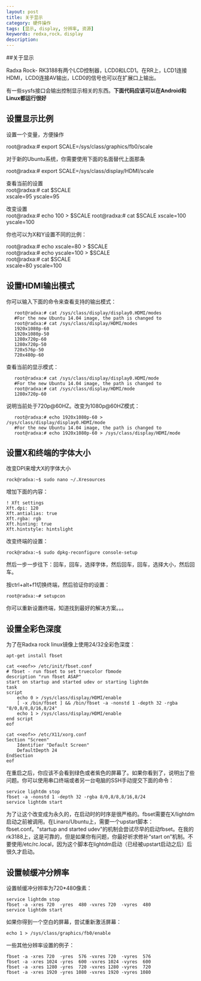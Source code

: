 ```yaml
---
layout: post
title: 关于显示
category: 硬件操作
tags: [显示, display, 分辨率, 资源]
keywords: redxa,rock，display
description: 
---
```


##关于显示

Radxa Rock- RK3188有两个LCD控制器，LCD0和LCD1。在RR上，LCD1连接HDMI，LCD0连接AV输出，LCD0的信号也可以在扩展口上输出。

有一些sysfs接口会输出控制显示相关的东西。**下面代码应该可以在Android和Linux都运行很好**

## 设置显示比例 

设置一个变量，方便操作  

  root@radxa:# export SCALE=/sys/class/graphics/fb0/scale

对于新的Ubuntu系统，你需要使用下面的名面替代上面那条  

   root@radxa:# export SCALE=/sys/class/display/HDMI/scale

查看当前的设置  
   root@radxa:# cat $SCALE  
   xscale=95 yscale=95

改变设置  
   root@radxa:# echo 100 > $SCALE
   root@radxa:# cat $SCALE
   xscale=100 yscale=100


你也可以为X和Y设置不同的比例：

   root@radxa:# echo xscale=80 > $SCALE  
   root@radxa:# echo yscale=100 > $SCALE  
   root@radxa:# cat $SCALE  
   xscale=80 yscale=100  


## 设置HDMI输出模式 

你可以输入下面的命令来查看支持的输出模式：

```
   root@radxa:# cat /sys/class/display/display0.HDMI/modes
   #For the new Ubuntu 14.04 image, the path is changed to
   root@radxa:# cat /sys/class/display/HDMI/modes
   1920x1080p-60
   1920x1080p-50
   1280x720p-60
   1280x720p-50
   720x576p-50
   720x480p-60
```

查看当前的显示模式：

```
   root@radxa:# cat /sys/class/display/display0.HDMI/mode
   #For the new Ubuntu 14.04 image, the path is changed to
   root@radxa:# cat /sys/class/display/HDMI/mode
   1280x720p-60
```

说明当前处于720p@60HZ。改变为1080p@60HZ模式：

```
   root@radxa:# echo 1920x1080p-60 > /sys/class/display/display0.HDMI/mode
   #For the new Ubuntu 14.04 image, the path is changed to
   root@radxa:# echo 1920x1080p-60 > /sys/class/display/HDMI/mode
```

## 设置X和终端的字体大小 

改变DPI来增大X的字体大小

```
rock@radxa:~$ sudo nano ~/.Xresources
```

增加下面的内容：

```
! Xft settings 
Xft.dpi: 120
Xft.antialias: true
Xft.rgba: rgb
Xft.hinting: true
Xft.hintstyle: hintslight
```

改变终端的设置：

```
rock@radxa:~$ sudo dpkg-reconfigure console-setup
```

然后一步一步往下：回车，回车，选择字体，然后回车，回车，选择大小，然后回车。

按ctrl+alt+f1切换终端，然后验证你的设置：

```
root@radxa:~# setupcon
```

你可以重新设置终端，知道找到最好的解决方案。。。

## 设置全彩色深度 

为了在Radxa rock linux镜像上使用24/32全彩色深度：

```
apt-get install fbset
```

```
cat <<eof>> /etc/init/fbset.conf
# fbset - run fbset to set truecolor fbmode
description "run fbset ASAP"
start on startup and started udev or starting lightdm
task
script
    echo 0 > /sys/class/display/HDMI/enable
    [ -x /bin/fbset ] && /bin/fbset -a -nonstd 1 -depth 32 -rgba "8/0,8/8,8/16,8/24"
    echo 1 > /sys/class/display/HDMI/enable
end script
eof
```

```
cat <<eof>> /etc/X11/xorg.conf
Section "Screen"
    Identifier "Default Screen"
    DefaultDepth 24
EndSection
eof
```

在重启之后，你应该不会看到绿色或者紫色的屏幕了。如果你看到了，说明出了些问题。你可以使用串口终端或者另一台电脑的SSH手动提交下面的命令：

```
service lightdm stop
fbset -a -nonstd 1 -depth 32 -rgba 8/0,8/8,8/16,8/24
service lightdm start
```

为了让这个改变成为永久的，在启动时的时序是很严格的。fbset需要在X/lightdm启动之前被调用。在Linaro/Ubuntu上，需要一个upstart脚本：fbset.conf。"startup and started udev"的机制会尝试尽早的启动fbset。在我的rk3188上，这是可靠的，但是如果你有问题，你最好祈求修补“start on”机制。不要使用/etc/rc.local，因为这个脚本在lightdm启动（已经被upstart启动之后）后很久才启动。

## 设置帧缓冲分辨率 

设置帧缓冲分辨率为720*480像素：

```
service lightdm stop
fbset -a -xres 720  -yres  480 -vxres 720  -vyres  480
service lightdm start
```

如果你得到一个空白的屏幕，尝试重新激活屏幕：

```
echo 1 > /sys/class/graphics/fb0/enable
```

一些其他分辨率设置的例子：

```
fbset -a -xres 720  -yres  576 -vxres 720  -vyres  576
fbset -a -xres 1024 -yres  600 -vxres 1024 -vyres  600
fbset -a -xres 1280 -yres  720 -vxres 1280 -vyres  720
fbset -a -xres 1920 -yres 1080 -vxres 1920 -vyres 1080
```

